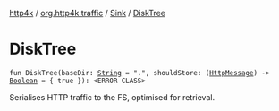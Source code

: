 [http4k](../../index.md) / [org.http4k.traffic](../index.md) / [Sink](index.md) / [DiskTree](./-disk-tree.md)

# DiskTree

`fun DiskTree(baseDir: `[`String`](https://kotlinlang.org/api/latest/jvm/stdlib/kotlin/-string/index.html)` = ".", shouldStore: (`[`HttpMessage`](../../org.http4k.core/-http-message/index.md)`) -> `[`Boolean`](https://kotlinlang.org/api/latest/jvm/stdlib/kotlin/-boolean/index.html)` = { true }): <ERROR CLASS>`

Serialises HTTP traffic to the FS, optimised for retrieval.

